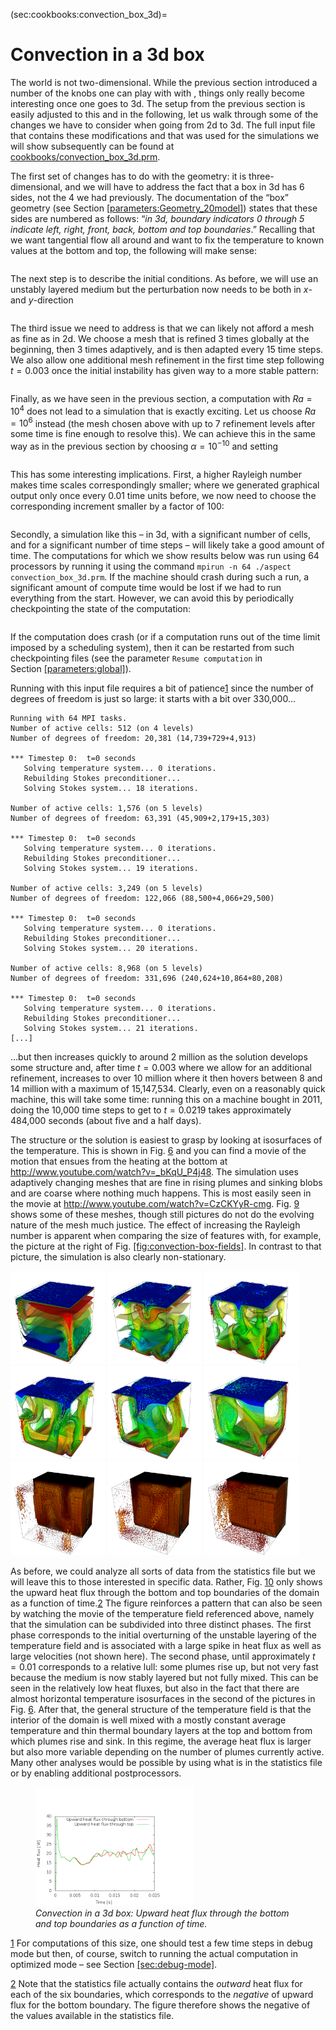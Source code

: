 (sec:cookbooks:convection_box_3d)=
# Convection in a 3d box

The world is not two-dimensional. While the previous section introduced a
number of the knobs one can play with with , things only really become
interesting once one goes to 3d. The setup from the previous section is easily
adjusted to this and in the following, let us walk through some of the changes
we have to consider when going from 2d to 3d. The full input file that
contains these modifications and that was used for the simulations we will
show subsequently can be found at [cookbooks/convection_box_3d.prm][].

The first set of changes has to do with the geometry: it is three-dimensional,
and we will have to address the fact that a box in 3d has 6 sides, not the 4
we had previously. The documentation of the &ldquo;box&rdquo; geometry (see
Section&nbsp;[\[parameters:Geometry_20model\]][1]) states that these sides are
numbered as follows: &ldquo;*in 3d, boundary indicators 0 through 5 indicate
left, right, front, back, bottom and top boundaries*.&rdquo; Recalling that we
want tangential flow all around and want to fix the temperature to known
values at the bottom and top, the following will make sense:

``` prmfile
```

The next step is to describe the initial conditions. As before, we will use an
unstably layered medium but the perturbation now needs to be both in $x$- and
$y$-direction

``` prmfile
```

The third issue we need to address is that we can likely not afford a mesh as
fine as in 2d. We choose a mesh that is refined 3 times globally at the
beginning, then 3 times adaptively, and is then adapted every 15 time steps.
We also allow one additional mesh refinement in the first time step following
$t=0.003$ once the initial instability has given way to a more stable pattern:

``` prmfile
```

Finally, as we have seen in the previous section, a computation with $Ra=10^4$
does not lead to a simulation that is exactly exciting. Let us choose
$Ra=10^6$ instead (the mesh chosen above with up to 7 refinement levels after
some time is fine enough to resolve this). We can achieve this in the same way
as in the previous section by choosing $\alpha=10^{-10}$ and setting

``` prmfile
```

This has some interesting implications. First, a higher Rayleigh number makes
time scales correspondingly smaller; where we generated graphical output only
once every 0.01 time units before, we now need to choose the corresponding
increment smaller by a factor of 100:

``` prmfile
```

Secondly, a simulation like this &ndash; in 3d, with a significant number of
cells, and for a significant number of time steps &ndash; will likely take a
good amount of time. The computations for which we show results below was run
using 64 processors by running it using the command
`mpirun -n 64 ./aspect convection_box_3d.prm`. If the machine should crash
during such a run, a significant amount of compute time would be lost if we
had to run everything from the start. However, we can avoid this by
periodically checkpointing the state of the computation:

``` prmfile
```

If the computation does crash (or if a computation runs out of the time limit
imposed by a scheduling system), then it can be restarted from such
checkpointing files (see the parameter `Resume computation` in
Section&nbsp;[\[parameters:global\]][2]).

Running with this input file requires a bit of patience[1] since the number of
degrees of freedom is just so large: it starts with a bit over 330,000&mldr;

``` ksh
Running with 64 MPI tasks.
Number of active cells: 512 (on 4 levels)
Number of degrees of freedom: 20,381 (14,739+729+4,913)

*** Timestep 0:  t=0 seconds
   Solving temperature system... 0 iterations.
   Rebuilding Stokes preconditioner...
   Solving Stokes system... 18 iterations.

Number of active cells: 1,576 (on 5 levels)
Number of degrees of freedom: 63,391 (45,909+2,179+15,303)

*** Timestep 0:  t=0 seconds
   Solving temperature system... 0 iterations.
   Rebuilding Stokes preconditioner...
   Solving Stokes system... 19 iterations.

Number of active cells: 3,249 (on 5 levels)
Number of degrees of freedom: 122,066 (88,500+4,066+29,500)

*** Timestep 0:  t=0 seconds
   Solving temperature system... 0 iterations.
   Rebuilding Stokes preconditioner...
   Solving Stokes system... 20 iterations.

Number of active cells: 8,968 (on 5 levels)
Number of degrees of freedom: 331,696 (240,624+10,864+80,208)

*** Timestep 0:  t=0 seconds
   Solving temperature system... 0 iterations.
   Rebuilding Stokes preconditioner...
   Solving Stokes system... 21 iterations.
[...]
```

&mldr;but then increases quickly to around 2 million as the solution develops
some structure and, after time $t=0.003$ where we allow for an additional
refinement, increases to over 10 million where it then hovers between 8 and 14
million with a maximum of 15,147,534. Clearly, even on a reasonably quick
machine, this will take some time: running this on a machine bought in 2011,
doing the 10,000 time steps to get to $t=0.0219$ takes approximately 484,000
seconds (about five and a half days).

The structure or the solution is easiest to grasp by looking at isosurfaces of
the temperature. This is shown in Fig.&nbsp;[6][] and you can find a movie of
the motion that ensues from the heating at the bottom at
<http://www.youtube.com/watch?v=_bKqU_P4j48>. The simulation uses adaptively
changing meshes that are fine in rising plumes and sinking blobs and are
coarse where nothing much happens. This is most easily seen in the movie at
<http://www.youtube.com/watch?v=CzCKYyR-cmg>. Fig.&nbsp;[9][] shows some of
these meshes, though still pictures do not do the evolving nature of the mesh
much justice. The effect of increasing the Rayleigh number is apparent when
comparing the size of features with, for example, the picture at the right of
Fig.&nbsp;[\[fig:convection-box-fields\]][3]. In contrast to that picture, the
simulation is also clearly non-stationary.

<img src="cookbooks/convection_box_3d/doc/movie0010.png" title="fig:" id="fig:box-3d-solution" style="width:30.0%" alt="Convection in a 3d box: Temperature isocontours and some velocity vectors at the first time step after times t=0.001, 0.004, 0.006 (top row, left to right) an t=0.01, 0.013, 0.018 (bottom row)." />
<img src="cookbooks/convection_box_3d/doc/movie0040.png" title="fig:" id="fig:box-3d-solution" style="width:30.0%" alt="Convection in a 3d box: Temperature isocontours and some velocity vectors at the first time step after times t=0.001, 0.004, 0.006 (top row, left to right) an t=0.01, 0.013, 0.018 (bottom row)." />
<img src="cookbooks/convection_box_3d/doc/movie0060.png" title="fig:" id="fig:box-3d-solution" style="width:30.0%" alt="Convection in a 3d box: Temperature isocontours and some velocity vectors at the first time step after times t=0.001, 0.004, 0.006 (top row, left to right) an t=0.01, 0.013, 0.018 (bottom row)." />
<img src="cookbooks/convection_box_3d/doc/movie0100.png" title="fig:" id="fig:box-3d-solution" style="width:30.0%" alt="Convection in a 3d box: Temperature isocontours and some velocity vectors at the first time step after times t=0.001, 0.004, 0.006 (top row, left to right) an t=0.01, 0.013, 0.018 (bottom row)." />
<img src="cookbooks/convection_box_3d/doc/movie0130.png" title="fig:" id="fig:box-3d-solution" style="width:30.0%" alt="Convection in a 3d box: Temperature isocontours and some velocity vectors at the first time step after times t=0.001, 0.004, 0.006 (top row, left to right) an t=0.01, 0.013, 0.018 (bottom row)." />
<img src="cookbooks/convection_box_3d/doc/movie0180.png" title="fig:" id="fig:box-3d-solution" style="width:30.0%" alt="Convection in a 3d box: Temperature isocontours and some velocity vectors at the first time step after times t=0.001, 0.004, 0.006 (top row, left to right) an t=0.01, 0.013, 0.018 (bottom row)." />

<img src="cookbooks/convection_box_3d/doc/mesh0060.png" title="fig:" id="fig:box-3d-mesh" style="width:30.0%" alt="Convection in a 3d box: Meshes and large-scale velocity field for the third, fourth and sixth of the snapshots shown in Fig.&#xA0;6." />
<img src="cookbooks/convection_box_3d/doc/mesh0100.png" title="fig:" id="fig:box-3d-mesh" style="width:30.0%" alt="Convection in a 3d box: Meshes and large-scale velocity field for the third, fourth and sixth of the snapshots shown in Fig.&#xA0;6." />
<img src="cookbooks/convection_box_3d/doc/mesh0180.png" title="fig:" id="fig:box-3d-mesh" style="width:30.0%" alt="Convection in a 3d box: Meshes and large-scale velocity field for the third, fourth and sixth of the snapshots shown in Fig.&#xA0;6." />

As before, we could analyze all sorts of data from the statistics file but we
will leave this to those interested in specific data. Rather, Fig.&nbsp;[10][]
only shows the upward heat flux through the bottom and top boundaries of the
domain as a function of time.[2] The figure reinforces a pattern that can also
be seen by watching the movie of the temperature field referenced above,
namely that the simulation can be subdivided into three distinct phases. The
first phase corresponds to the initial overturning of the unstable layering of
the temperature field and is associated with a large spike in heat flux as
well as large velocities (not shown here). The second phase, until
approximately $t=0.01$ corresponds to a relative lull: some plumes rise up,
but not very fast because the medium is now stably layered but not fully
mixed. This can be seen in the relatively low heat fluxes, but also in the
fact that there are almost horizontal temperature isosurfaces in the second of
the pictures in Fig.&nbsp;[6][]. After that, the general structure of the
temperature field is that the interior of the domain is well mixed with a
mostly constant average temperature and thin thermal boundary layers at the
top and bottom from which plumes rise and sink. In this regime, the average
heat flux is larger but also more variable depending on the number of plumes
currently active. Many other analyses would be possible by using what is in
the statistics file or by enabling additional postprocessors.

<figure>
<img src="cookbooks/convection_box_3d/doc/heat-flux.png" id="fig:box-3d-heat-flux" style="width:60.0%" alt="Convection in a 3d box: Upward heat flux through the bottom and top boundaries as a function of time." /><figcaption aria-hidden="true"><em>Convection in a 3d box: Upward heat flux through the bottom and top boundaries as a function of time.</em></figcaption>
</figure>

[1] For computations of this size, one should test a few time steps in debug
mode but then, of course, switch to running the actual computation in
optimized mode &ndash; see Section&nbsp;[\[sec:debug-mode\]][4].

[2] Note that the statistics file actually contains the *outward* heat flux
for each of the six boundaries, which corresponds to the *negative* of upward
flux for the bottom boundary. The figure therefore shows the negative of the
values available in the statistics file.

  [cookbooks/convection_box_3d.prm]: cookbooks/convection_box_3d.prm
  [1]: #parameters:Geometry_20model
  [2]: #parameters:global
  [6]: #fig:box-3d-solution
  [9]: #fig:box-3d-mesh
  [3]: #fig:convection-box-fields
  [10]: #fig:box-3d-heat-flux
  [4]: #sec:debug-mode
